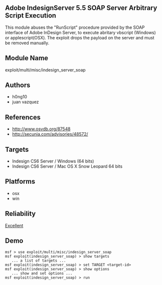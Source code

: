 ## Adobe IndesignServer 5.5 SOAP Server Arbitrary Script Execution

This module abuses the "RunScript" procedure provided by the 
SOAP interface of Adobe InDesign Server, to execute abritary 
vbscript (Windows) or applescript(OSX). The exploit drops 
the payload on the server and must be removed manually.


## Module Name
exploit/multi/misc/indesign_server_soap

## Authors
* h0ng10
* juan vazquez


## References
* http://www.osvdb.org/87548
* http://secunia.com/advisories/48572/



## Targets
* Indesign CS6 Server / Windows (64 bits)
* Indesign CS6 Server / Mac OS X Snow Leopard 64 bits


## Platforms
* osx
* win

## Reliability
[Excellent](https://github.com/rapid7/metasploit-framework/wiki/Exploit-Ranking)

## Demo

```
msf > use exploit/multi/misc/indesign_server_soap
msf exploit(indesign_server_soap) > show targets
   ... a list of targets ...
msf exploit(indesign_server_soap) > set TARGET <target-id>
msf exploit(indesign_server_soap) > show options
   ... show and set options ...
msf exploit(indesign_server_soap) > run
```
    
    